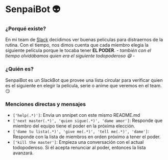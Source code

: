 # SenpaiBot :alien:

### ¿Porqué existe?

En mi team de [Slack](https://slack.com) decidimos ver buenas peliculas para distraernos de la rutina. Con el tiempo, nos dimos cuenta que cada miembro elegia la siguiente película porque le tocaba tener **EL PODER**. - *también con el tiempo olvidábamos quien era el siguiente todopoderoso :smile:* -

### ¿Quién es?

SenpaiBot es un SlackBot que provee una lista circular para verificar quien es el siguiente en elegir la película, serie o anime que veremos en el team. :smirk:

### Menciones directas y mensajes

- `['help(.*)']`: Envia un snnipet con este mismo README.md
- `['next master(.*)', 'quien sigue(.*)', 'dame amor']`: Responde que miembro del equipo tiene el poder en la próxima elección.
- `['dame tu lista(.*)', 'give me(.*)', 'tell me(.*)', 'dame']`: Responde con la lista de miembros en orden próximo a tener el poder.
- `['kill the master']`: Empieza una conversación con el actual todopoderoso. Si él acepta renunciar al poder, entonces la lista avanzará.